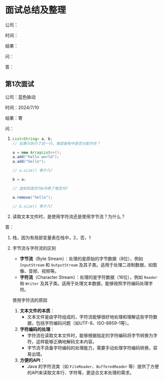 # 面试总结及整理

公司：

时间：

结果：

问：

答：



## 第1次面试

公司：蓝色脉动

时间：2024/7/10

结果：寄

问：

1. ```java
   List<String> a, b;
   // 如果只执行了这一行，堆或者栈中是否分配内存？
   
   a = new ArrayList<>();
   a.add("hello world");
   a.add("hello");
   
   // a.size() 等于几?
   
   b = a;
   
   // 虚拟机是否为b开辟了堆空间?
   
   a.remove("hello");
   
   // b.size() 等于几?
   ```

2. 读取文本文件时，是使用字符流还是使用字节流？为什么？

答：

1. 栈，因为有局部变量表在栈中，2，否，1

2. 字节流与字符流的区别

   - **字节流**（Byte Stream）：处理的是原始的字节数据（8位），例如 `InputStream` 和 `OutputStream` 及其子类。适用于处理二进制数据，如图像、音频、视频等。
   - **字符流**（Character Stream）：处理的是字符数据（16位），例如 `Reader` 和 `Writer` 及其子类。适用于处理文本数据，能够按照字符编码处理字符。

   使用字符流的原因

   1. **文本文件的本质**：
      - 文本文件是由字符组成的，字符流能够很好地处理和理解这些字符数据，包括字符编码问题（如UTF-8、ISO-8859-1等）。
   2. **字符编码的处理**：
      - 字符流在读取文本文件时，能够根据指定的字符编码将字节转换为字符，这样能够正确地解码文本内容。
      - 字节流不具备字符编码的处理能力，需要手动处理字符编码转换，容易出错。
   3. **方便的API**：
      - Java 的字符流类（如 `FileReader`、`BufferedReader` 等）提供了方便的API来读取文本行、字符等，更适合文本处理的需求。

